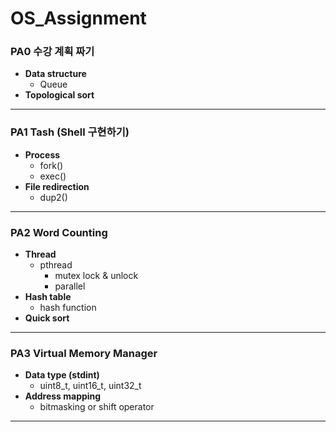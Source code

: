 # OS_Assignment
### PA0 수강 계획 짜기
- **Data structure**
  - Queue
- **Topological sort**
______________________________
### PA1 Tash (Shell 구현하기)
- **Process**
  - fork()
  - exec()
- **File redirection**
  - dup2()
______________________________  
### PA2 Word Counting
- **Thread**
  - pthread
    - mutex lock & unlock
    - parallel
- **Hash table**
  - hash function
- **Quick sort**
______________________________
### PA3 Virtual Memory Manager
- **Data type (stdint)**
  - uint8_t, uint16_t, uint32_t
- **Address mapping**
  - bitmasking or shift operator
______________________________
